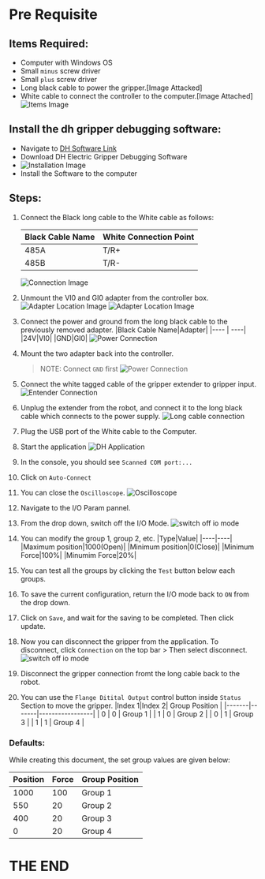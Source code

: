 # Pre Requisite
## Items Required:
- Computer with Windows OS
- Small `minus` screw driver
- Small `plus` screw driver
- Long black cable to power the gripper.[Image Attacked]
- White cable to connect the controller to the computer.[Image Attached]
![Items Image](/alex_externals/docs/ag_gripper_images/items_required.png)

## Install the dh gripper debugging software:
- Navigate to [DH Software Link](https://en.dh-robotics.com/service/software)
- Download DH Electric Gripper Debugging Software
- ![Installation Image](/alex_externals/docs/ag_gripper_images/dh-software_installation.png)
- Install the Software to the computer

## Steps:
1. Connect the Black long cable to the White cable as follows:

    |Black Cable Name|White Connection Point|
    |----|----|
    |485A|T/R+|
    |485B|T/R-|
    ![Connection Image](/alex_externals/docs/ag_gripper_images/communication_connection.png)

2. Unmount the VI0 and GI0 adapter from the controller box.
    ![Adapter Location Image](/alex_externals/docs/ag_gripper_images/controller_adapter_.png)
    ![Adapter Location Image](/alex_externals/docs/ag_gripper_images/unmounted_adapter.png)

3. Connect the power and ground from the long black cable to the previously removed adapter.
    |Black Cable Name|Adapter|
    |---- | ----|
    |24V|VI0|
    |GND|GI0|
    ![Power Connection](/alex_externals/docs/ag_gripper_images/power_adapter_connection.png)

4. Mount the two adapter back into the controller. 
    > NOTE: Connect `GND` first
    ![Power Connection](/alex_externals/docs/ag_gripper_images/mount_adapter_.png)

5. Connect the white tagged cable of the gripper extender to gripper input.
    ![Entender Connection](/alex_externals/docs/ag_gripper_images/entender_connection.png)
6. Unplug the extender from the robot, and connect it to the long black cable which connects to the power supply.
    ![Long cable connection](/alex_externals/docs/ag_gripper_images/long_cable_connection.png)
7. Plug the USB port of the White cable to the Computer.
8. Start the application
    ![DH Application](/alex_externals/docs/ag_gripper_images/dh_application.png)
9. In the console, you should see `Scanned COM port:...`
10. Click on `Auto-Connect`
11. You can close the `Oscilloscope`.
    ![Oscilloscope](/alex_externals/docs/ag_gripper_images/oscilloscope.png)
12. Navigate to the I/O Param pannel.
13. From the drop down, switch off the I/O Mode.
    ![switch off io mode](/alex_externals/docs/ag_gripper_images/io_params.png)
14. You can modify the group 1, group 2, etc. 
    |Type|Value|
    |----|----|
    |Maximum position|1000(Open)|
    |Minimum position|0(Close)|
    |Minimum Force|100%|
    |Minumim Force|20%|
15. You can test all the groups by clicking the `Test` button below each groups.
16. To save the current configuration, return the I/O mode back to `ON` from the drop down. 
17. Click on `Save`, and wait for the saving to be completed. Then click update. 
18. Now you can disconnect the gripper from the application. To disconnect, click `Connection` on the top bar > Then select disconnect. 
    ![switch off io mode](/alex_externals/docs/ag_gripper_images/disconnect.png)
19. Disconnect the gripper connection fromt the long cable back to the robot. 
20. You can use the `Flange Ditital Output` control button inside `Status` Section to move the gripper. 
    |Index 1|Index 2|  Group Position | 
    |-------|-------|-----------------|
    |   0   |   0   |     Group 1     |
    |   1   |   0   |     Group 2     |
    |   0   |   1   |     Group 3     |
    |   1   |   1   |     Group 4     |



### Defaults:
While creating this document, the set group values are given below:

| Position | Force  |  Group Position | 
|----------|--------|-----------------|
|   1000   |   100  |     Group 1     |
|   550    |   20   |     Group 2     |
|   400    |   20   |     Group 3     |
|   0      |   20   |     Group 4     |


# THE END
